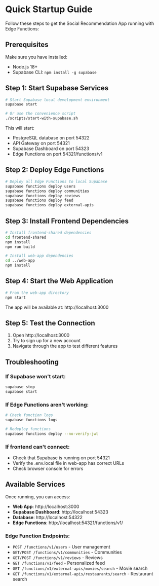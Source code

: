 # Quick Startup Guide

Follow these steps to get the Social Recommendation App running with Edge Functions:

## Prerequisites

Make sure you have installed:
- Node.js 18+ 
- Supabase CLI: `npm install -g supabase`

## Step 1: Start Supabase Services

```bash
# Start Supabase local development environment
supabase start

# Or use the convenience script
./scripts/start-with-supabase.sh
```

This will start:
- PostgreSQL database on port 54322
- API Gateway on port 54321  
- Supabase Dashboard on port 54323
- Edge Functions on port 54321/functions/v1

## Step 2: Deploy Edge Functions

```bash
# Deploy all Edge Functions to local Supabase
supabase functions deploy users
supabase functions deploy communities  
supabase functions deploy reviews
supabase functions deploy feed
supabase functions deploy external-apis
```

## Step 3: Install Frontend Dependencies

```bash
# Install frontend-shared dependencies
cd frontend-shared
npm install
npm run build

# Install web-app dependencies  
cd ../web-app
npm install
```

## Step 4: Start the Web Application

```bash
# From the web-app directory
npm start
```

The app will be available at: http://localhost:3000

## Step 5: Test the Connection

1. Open http://localhost:3000
2. Try to sign up for a new account
3. Navigate through the app to test different features

## Troubleshooting

### If Supabase won't start:
```bash
supabase stop
supabase start
```

### If Edge Functions aren't working:
```bash
# Check function logs
supabase functions logs

# Redeploy functions
supabase functions deploy --no-verify-jwt
```

### If frontend can't connect:
- Check that Supabase is running on port 54321
- Verify the .env.local file in web-app has correct URLs
- Check browser console for errors

## Available Services

Once running, you can access:

- **Web App**: http://localhost:3000
- **Supabase Dashboard**: http://localhost:54323  
- **Database**: http://localhost:54322
- **Edge Functions**: http://localhost:54321/functions/v1/

### Edge Function Endpoints:
- `POST /functions/v1/users` - User management
- `GET/POST /functions/v1/communities` - Communities
- `GET/POST /functions/v1/reviews` - Reviews  
- `GET /functions/v1/feed` - Personalized feed
- `GET /functions/v1/external-apis/movies/search` - Movie search
- `GET /functions/v1/external-apis/restaurants/search` - Restaurant search